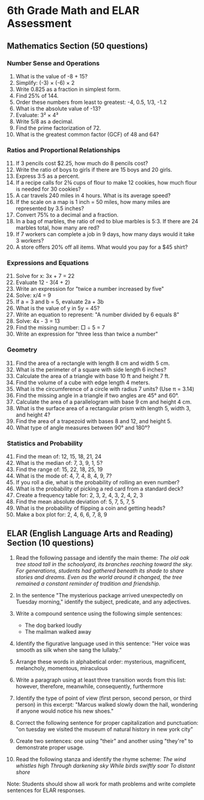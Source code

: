 # 6th Grade Math and ELAR Assessment

## Mathematics Section (50 questions)

### Number Sense and Operations
1. What is the value of -8 + 15?
2. Simplify: (-3) × (-6) × 2
3. Write 0.825 as a fraction in simplest form.
4. Find 25% of 144.
5. Order these numbers from least to greatest: -4, 0.5, 1/3, -1.2
6. What is the absolute value of -13?
7. Evaluate: 3² × 4³
8. Write 5/8 as a decimal.
9. Find the prime factorization of 72.
10. What is the greatest common factor (GCF) of 48 and 64?

### Ratios and Proportional Relationships
11. If 3 pencils cost $2.25, how much do 8 pencils cost?
12. Write the ratio of boys to girls if there are 15 boys and 20 girls.
13. Express 3:5 as a percent.
14. If a recipe calls for 2¾ cups of flour to make 12 cookies, how much flour is needed for 30 cookies?
15. A car travels 240 miles in 4 hours. What is its average speed?
16. If the scale on a map is 1 inch = 50 miles, how many miles are represented by 3.5 inches?
17. Convert 75% to a decimal and a fraction.
18. In a bag of marbles, the ratio of red to blue marbles is 5:3. If there are 24 marbles total, how many are red?
19. If 7 workers can complete a job in 9 days, how many days would it take 3 workers?
20. A store offers 20% off all items. What would you pay for a $45 shirt?

### Expressions and Equations
21. Solve for x: 3x + 7 = 22
22. Evaluate 12 - 3(4 + 2)
23. Write an expression for "twice a number increased by five"
24. Solve: x/4 = 9
25. If a = 3 and b = 5, evaluate 2a + 3b
26. What is the value of y in 5y = 45?
27. Write an equation to represent: "A number divided by 6 equals 8"
28. Solve: 4x - 3 = 13
29. Find the missing number: □ ÷ 5 = 7
30. Write an expression for "three less than twice a number"

### Geometry
31. Find the area of a rectangle with length 8 cm and width 5 cm.
32. What is the perimeter of a square with side length 6 inches?
33. Calculate the area of a triangle with base 10 ft and height 7 ft.
34. Find the volume of a cube with edge length 4 meters.
35. What is the circumference of a circle with radius 7 units? (Use π = 3.14)
36. Find the missing angle in a triangle if two angles are 45° and 60°.
37. Calculate the area of a parallelogram with base 9 cm and height 4 cm.
38. What is the surface area of a rectangular prism with length 5, width 3, and height 4?
39. Find the area of a trapezoid with bases 8 and 12, and height 5.
40. What type of angle measures between 90° and 180°?

### Statistics and Probability
41. Find the mean of: 12, 15, 18, 21, 24
42. What is the median of: 7, 3, 9, 1, 5?
43. Find the range of: 15, 22, 18, 25, 19
44. What is the mode of: 4, 7, 4, 8, 4, 9, 7?
45. If you roll a die, what is the probability of rolling an even number?
46. What is the probability of picking a red card from a standard deck?
47. Create a frequency table for: 2, 3, 2, 4, 3, 2, 4, 2, 3
48. Find the mean absolute deviation of: 5, 7, 5, 7, 5
49. What is the probability of flipping a coin and getting heads?
50. Make a box plot for: 2, 4, 6, 6, 7, 8, 9

## ELAR (English Language Arts and Reading) Section (10 questions)

1. Read the following passage and identify the main theme:
   *The old oak tree stood tall in the schoolyard, its branches reaching toward the sky. For generations, students had gathered beneath its shade to share stories and dreams. Even as the world around it changed, the tree remained a constant reminder of tradition and friendship.*

2. In the sentence "The mysterious package arrived unexpectedly on Tuesday morning," identify the subject, predicate, and any adjectives.

3. Write a compound sentence using the following simple sentences:
   - The dog barked loudly
   - The mailman walked away

4. Identify the figurative language used in this sentence:
   "Her voice was smooth as silk when she sang the lullaby."

5. Arrange these words in alphabetical order:
   mysterious, magnificent, melancholy, momentous, miraculous

6. Write a paragraph using at least three transition words from this list:
   however, therefore, meanwhile, consequently, furthermore

7. Identify the type of point of view (first person, second person, or third person) in this excerpt:
   "Marcus walked slowly down the hall, wondering if anyone would notice his new shoes."

8. Correct the following sentence for proper capitalization and punctuation:
   "on tuesday we visited the museum of natural history in new york city"

9. Create two sentences: one using "their" and another using "they're" to demonstrate proper usage.

10. Read the following stanza and identify the rhyme scheme:
    *The wind whistles high
    Through darkening sky
    While birds swiftly soar
    To distant shore*

Note: Students should show all work for math problems and write complete sentences for ELAR responses.
